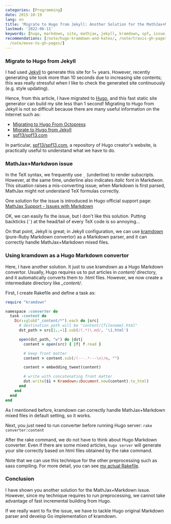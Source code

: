 ```yaml
---
categories: [Programming]
date: 2015-10-19
lang: en
title: 'Migrate to Hugo from Jekyll: Another Solution for the MathJax+Markdown Issue'
lastmod: '2022-06-11'
keywords: [hugo, markdown, site, mathjax, jekyll, kramdown, spf, issue, mixed, convertor]
recommendations: [/note/hugo-kramdown-and-katex/, /note/travis-gh-pages-deployment/,
  /note/move-to-gh-pages/]
---
```


### Migrate to Hugo from Jekyll

I had used [Jekyll](https://github.com/jekyll/jekyll) to generate this site for 1+ years. However, recently generating site took more than 10 seconds due to increasing site contents; this was really stressful when I like to check the generated site continuously (e.g. style updating).

Hence, from this article, I have migrated to [Hugo](https://github.com/spf13/hugo), and this fast static site generator can build my site less than 1 second! Migrating to Hugo from Jekyll is not so difficult because there are many useful information on the Internet such as:

- [Migrating to Hugo From Octopress](https://gohugo.io/tutorials/migrate-from-jekyll/)
- [Migrate to Hugo from Jekyll](http://nathanleclaire.com/blog/2014/12/22/migrating-to-hugo-from-octopress/)
- [spf13/spf13.com](https://github.com/spf13/spf13.com)

In particular, [spf13/spf13.com](https://github.com/spf13/spf13.com), a repository of Hugo creator's website, is practically useful to understand what we have to do.

### MathJax+Markdwon issue

In the TeX syntax, we frequently use ```_``` (underline) to render subscripts. However, at the same time, underline also indicates *italic* font in Markdwon. This situation raises a mis-converting issue; when Markdown is first parsed, MathJax might not understand TeX formulas correctly.

One solution for the issue is introduced in Hugo official support page: [MathJax Support - Issues with Markdown](http://gohugo.io/tutorials/mathjax/#issues-with-markdown:d97e838dbdddd8f0d2665b07f195e51f)

OK, we can easily fix the issue, but I don't like this solution. Putting backticks (`````` ` ``````) at the head/tail of every TeX code is so annoying...

On that point, Jekyll is great; in Jekyll configuration, we can use [kramdown](http://kramdown.gettalong.org/) (pure-Ruby Markdown convertor) as a Markdown parser, and it can correctly handle MathJax+Markdown mixed files.

### Using kramdown as a Hugo Markdown convertor

Here, I have another solution. It just to use kramdown as a Hugo Markdown convertor. Usually, Hugo requires us to put articles in *content/* directory, and it automatically converts them to .html files. However, we now create a intermediate directory like *_content/*.

First, I create Rakefile and define a task as:

```rb
require "kramdown"

namespace :converter do
  task :content do
    Dir::glob("_content/*").each do |src|
      # destination path will be "content/{filename}.html"
      dst_path = src[1..-1].sub(/(.*)\.md/, '\1.html')

      open(dst_path, "w") do |dst|
        content = open(src) { |f| f.read }

        # keep front matter
        content = content.sub(/(---.*---\n)/m, "")

        content = embedding_tweet(content)

        # write with concatenating front matter
        dst.write($1 + Kramdown::Document.new(content).to_html)
      end
    end
  end
end
```

As I mentioned before, kramdown can correctly handle MathJax+Markdown mixed files in default setting, so it works.

Next, you just need to run converter before running Hugo server: ```rake converter:content```

After the rake command, we do not have to think about Hugo Markdown converter. Even if there are some mixed articles, ```hugo server``` will generate your site correctly based on html files obtained by the rake command.

Note that we can use this technique for the other preprocessing such as sass compiling. For more detail, you can see [my actual Rakefile](https://github.com/takuti/takuti.me/blob/master/Rakefile
).

### Conclusion

I have shown you another solution for the MathJax+Markdown issue. However, since my technique requires to run preprocessing, we cannot take advantage of fast incremental building from Hugo.

If we really want to fix the issue, we have to tackle Hugo original Markdown parser and develop Go implementation of kramdown.